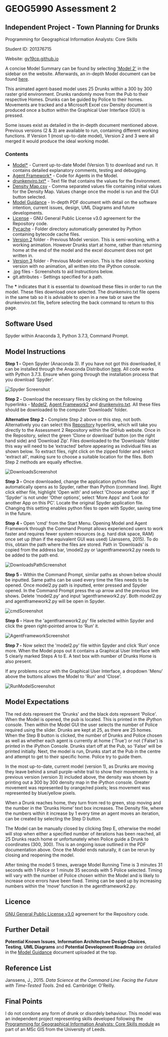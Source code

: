 # GEOG5990 Assessment 2 
## Independent Project - Town Planning for Drunks

Programming for Geographical Information Analysts: Core Skills

Student ID: 201376715

Website: [gy19cp.github.io](https://gy19cp.github.io/index.html)

A concise Model Summary can be found by selecting ['Model 2'](https://gy19cp.github.io/model2summary.html) in the sidebar on the website. Afterwards, an in-depth Model document can be found [here](https://github.com/gy19cp/GEOG5990Assessment2/blob/master/Model_Guidance.pdf). 

This animated agent-based model uses 25 Drunks within a 300 by 300 raster grid environment. Drunks randomly move from the Pub to their respective Homes. Drunks can be guided by Police to their homes. Movements are tracked and a Microsoft Excel csv Density document is produced once a button within the Graphical User Interface (GUI) is pressed. 

Some issues exist as detailed in the in-depth document mentioned above. Previous versions (2 & 3) are available to run, containing different working functions. If Version 1 (most up-to-date model), Version 2 and 3 were all merged it would produce the ideal working model. 

### Contents
-	[Model*](https://gy19cp.github.io/model2.py) - Current up-to-date Model (Version 1) to download and run. It contains detailed explanatory comments, testing and debugging. 
-	[Agent Framework*](https://gy19cp.github.io/agentframework2.py) - Code for Agents in the Model.
-	[drunkenviro.txt*](https://gy19cp.github.io/drunkenviro.txt) - Text file that contains the values for the Environment. 
- [Density Map.csv](https://gy19cp.github.io/densitymap.csv) - Comma separated values file containing initial values for the Density Map. Values change once the model is run and the GUI button selected.
- [Model Guidance](https://github.com/gy19cp/GEOG5990Assessment2/blob/master/Model_Guidance.pdf) - In-depth PDF document with detail on the software intention, current issues, design, UML Diagrams and future developments.
- [License](https://github.com/gy19cp/GEOG5990Assessment2/blob/master/LICENSE) - GNU General Public License v3.0 agreement for the Repository code.
- [Pycache](https://github.com/gy19cp/GEOG5990Assessment2/tree/master/__pycache__) - Folder directory automatically generated by Python containing bytecode cache files. 
- [Version 2](https://github.com/gy19cp/GEOG5990Assessment2/tree/master/Version_2) folder - Previous Model version. This is semi-working, with a working animation. However Drunks start at home, rather than returning home at the end of the model and the excel document does not get written in.
- [Version 3](https://github.com/gy19cp/GEOG5990Assessment2/tree/master/Version_3) folder - Previous Model version. This is the oldest working version with no animation, all written into the iPython console.
- .jpg files - Screenshots to aid Instructions below.
- git.attributes - Settings specified for a path.
 


The __*__ indicates that it is essential to download these files in order to run the model. 
These files download once selected. The drunkenviro.txt file opens in the same tab so it is advisable to open in a new tab or save the drunkenviro.txt file, before selecting the back command to return to this page.

## Software Used
Spyder within Anaconda 3, Python 3.7.3, Command Prompt.

## Model Instructions 

**Step 1 -** Open Spyder (Anaconda 3). If you have not got this downloaded, it can be installed through the Anaconda Distribution [here](https://www.anaconda.com/distribution/). All code works with Python 3.7.3. Ensure when going through the installation process that you download ‘Spyder’. 

![Spyder Screenshot](SpyderScreenshot.jpg "Initiating Spyder")

**Step 2 -** Download the necessary files by clicking on the following hyperlinks - [Model2](http://gy19cp.github.io/model2.py), [Agent Framework2](http://gy19cp.github.io/agentframework2.py) and [drunkenviro.txt](https://gy19cp.github.io/drunkenviro.txt). All these files should be downloaded to the computer ‘Downloads’ folder. 

**Alternative Step 2 -** Complete Step 2 above or this step, not both. Alternatively you can select this [Repository](https://github.com/gy19cp/GEOG5990Assessment2) hyperlink, which will take you directly to the Assessment 2 Repository within the GitHub website. Once in the Repository, select the green ‘Clone or download’ button (on the right hand side) and ‘Download Zip’. Files downloaded to the ‘Downloads’ folder this way will need to be ‘extracted’ before appearing as individual files as shown below. To extract files, right click on the zipped folder and select 'extract all', making sure to choose a suitable location for the files. Both Step 2 methods are equally effective.  

![DownloadsScreenshot](DownloadsScreenshot.jpg "Downloads") 

**Step 3 -** Once downloaded, change the application python files automatically opens as to Spyder, rather than Python (command line). Right click either file, highlight 'Open with' and select 'Choose another app'. If ‘Spyder’ is not under ‘Other options’, select ‘More Apps’ and ‘Look for another App on this PC’. Locate the original Spyder application file. Changing this setting enables python files to open with Spyder, saving time in the future.

**Step 4 -** Open 'cmd' from the Start Menu. Opening Model and Agent Framework through the Command Prompt allows experienced users to work faster and requires fewer system resources (e.g. hard disk space, RAM) once set up (than if the equivalent GUI was used) (Janssens, 2015). To do this, obtain the path where the files are stored. Path in ‘Downloads’ is copied from the address bar, \model2.py or \agentframework2.py needs to be added to the path end. 

![DownloadsPathScreenshot](DownloadsPathScreenshot.jpg "DownloadsPath") 

**Step 5 -** Within the Command Prompt, similar paths as shown below should be inputted. Same paths can be used every time the files needs to be opened. Once model2.py path is inputted, enter pressed and Spyder opened. In the Command Prompt press the up arrow and the previous line shows. Delete ‘model2.py’ and input ‘agentframework2.py’. Both model2.py and agentframework2.py will be open in Spyder. 

![cmdScreenshot](cmdScreenshot.jpg "CommandPrompt") 

**Step 6 -** Have the 'agentframework2.py' file selected within Spyder and click the green right-pointed arrow to ‘Run’ it.

![AgentFrameworkScreenshot](AgentFrameworkScreenshot.jpg "Agent Framework")
  
**Step 7 -** Now select the 'model2.py' file within Spyder and click ‘Run’ once more. When the Model pops out it contains a Graphical User Interface with 5 clearly marked Steps A to E. A text box with number of Drunks Home is also present.  

If any problems occur with the Graphical User Interface, a dropdown 'Menu' above the buttons allows the Model to 'Run' and 'Close'. 
 
![RunModelScreenshot](RunModelScreenshot.jpg "Run Model")
 
## Model Expectations 
The red dots represent the 'Drunks' and the black dots represent 'Police'. When the Model is opened, the pub is located. This is printed in the iPython console. Then within the Model GUI the user selects the number of Police required using the slider. Drunks are kept at 25, as there are 25 homes. When the Step B button is clicked, the number of Drunks and Police chosen as well as whether each agent is currently at home ('True') or not ('False') is printed in the iPython Console. Drunks start off at the Pub, so 'False' will be printed initially. Next, the model is run, Drunks start at the Pub in the centre and attempt to get to their specific home. Police try to guide them. 

In the most up-to-date, current model (version 1), as Drunks are moving they leave behind a small purple-white trail to show their movements. In a previous version (version 3) included above, the density was shown by printing out a 300 by 300 density map in the iPython console. Greater movement was represented by orange/red pixels; less movement was represented by blue/yellow pixels.

When a Drunk reaches home, they turn from red to green, stop moving and the number in the 'Drunks Home' text box increases. The Density file, where the numbers within it increase by 1 every time an agent moves an iteration, can be created by selecting the Step D button. 

The Model can be manually closed by clicking Step E, otherwise the model will stop when either a specified number of iterations has been reached, all 25 Drunks reach home or unfortunately when Police guide a Drunk to coordinates (300, 300). This is an ongoing issue outlined in the PDF documentation above. Once the Model ends naturally, it can be rerun by closing and reopening the model. 

After timing the model 5 times, average Model Running Time is 3 minutes 31 seconds with 1 Police or 1 minute 35 seconds with 5 Police selected. Timing will vary with the number of Police chosen within the Model and is likely to increase once errors have been fixed. Timing can be sped up by increasing numbers within the 'move' function in the agentframework2.py.

## Licence 
[GNU General Public License v3.0](https://github.com/gy19cp/GEOG5990Assessment2/blob/master/LICENSE) 
 agreement for the Repository code.

## Further Detail 
**Potential Known Issues**, **Information Architecture Design Choices**, **Testing**, **UML Diagrams** and **Potential Development Roadmap** are detailed in the [Model Guidance](https://github.com/gy19cp/GEOG5990Assessment2/blob/master/Model_Guidance.pdf) document uploaded at the top.

## Reference List
Janssens, J., 2015. *Data Science at the Command Line: Facing the Future with Time-Tested Tools*. 2nd ed. Cambridge: O'Reilly.

## Final Points
I do not condone any form of drunk or disordely behaviour. This model was an independent project representing skills developed following the [Programming for Geographical Information Analysts: Core Skills module](https://www.geog.leeds.ac.uk/courses/computing/study/core-python/) as part of an MSc GIS from the University of Leeds. 

